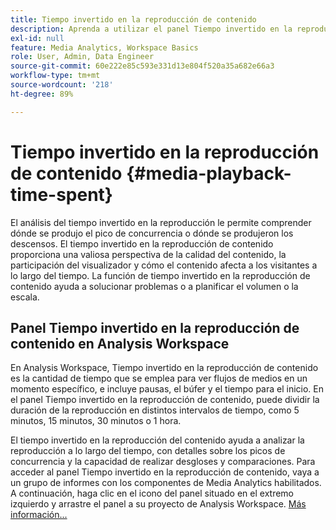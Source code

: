 ```yaml
---
title: Tiempo invertido en la reproducción de contenido
description: Aprenda a utilizar el panel Tiempo invertido en la reproducción de contenido para analizar el tiempo empleado en la reproducción y comprender los picos de concurrencia y dónde se producen los descensos.
exl-id: null
feature: Media Analytics, Workspace Basics
role: User, Admin, Data Engineer
source-git-commit: 60e222e85c593e331d13e804f520a35a682e66a3
workflow-type: tm+mt
source-wordcount: '218'
ht-degree: 89%

---
```


# Tiempo invertido en la reproducción de contenido {#media-playback-time-spent}

El análisis del tiempo invertido en la reproducción le permite comprender dónde se produjo el pico de concurrencia o dónde se produjeron los descensos. El tiempo invertido en la reproducción de contenido proporciona una valiosa perspectiva de la calidad del contenido, la participación del visualizador y cómo el contenido afecta a los visitantes a lo largo del tiempo. La función de tiempo invertido en la reproducción de contenido ayuda a solucionar problemas o a planificar el volumen o la escala.

## Panel Tiempo invertido en la reproducción de contenido en Analysis Workspace

En Analysis Workspace, Tiempo invertido en la reproducción de contenido es la cantidad de tiempo que se emplea para ver flujos de medios en un momento específico, e incluye pausas, el búfer y el tiempo para el inicio. En el panel Tiempo invertido en la reproducción de contenido, puede dividir la duración de la reproducción en distintos intervalos de tiempo, como 5 minutos, 15 minutos, 30 minutos o 1 hora.


El tiempo invertido en la reproducción del contenido ayuda a analizar la reproducción a lo largo del tiempo, con detalles sobre los picos de concurrencia y la capacidad de realizar desgloses y comparaciones. Para acceder al panel Tiempo invertido en la reproducción de contenido, vaya a un grupo de informes con los componentes de Media Analytics habilitados. A continuación, haga clic en el icono del panel situado en el extremo izquierdo y arrastre el panel a su proyecto de Analysis Workspace. [Más información...](https://experienceleague.adobe.com/docs/analytics/analyze/analysis-workspace/panels/media-playback-time-spent.html?lang=es)

<!-- ## DOES THIS APPLY Get Concurrent Viewers via Analytics Reporting API

REVISE You can also get concurrent viewer data for up to 1-month at a time at minute-level granularity using the Analytics Reporting API 2.0.  The reporting API uses the same definition of concurrent viewers as Analysis Workspace.  For more information see [_*Get concurrent viewers JSON report data with Analytics 2.0 APIs*_](/help/media-reports/media-default-reports/get-concurrent-json20.md). -->
